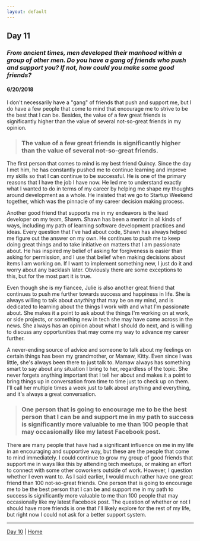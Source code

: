 ```yaml
---
layout: default
---
```


## Day 11
### *From ancient times, men developed their manhood within a group of other men. Do you have a gang of friends who push and support you? If not, how could you make some good friends?*
#### 6/20/2018

I don't necessarily have a "gang" of friends that push and support me, but I do have a few people that come to mind that encourage me to strive to be the best that I can be. Besides, the value of a few great friends is significantly higher than the value of several not-so-great friends in my opinion.

> ### The value of a few great friends is significantly higher than the value of several not-so-great friends.

The first person that comes to mind is my best friend Quincy. Since the day I met him, he has constantly pushed me to continue learning and improve my skills so that I can continue to be successful. He is one of the primary reasons that I have the job I have now. He led me to understand exactly what I wanted to do in terms of my career by helping me shape my thoughts around development as a whole. He insisted that we go to Startup Weekend together, which was the pinnacle of my career decision making process.

Another good friend that supports me in my endeavors is the lead developer on my team, Shawn. Shawn has been a mentor in all kinds of ways, including my path of learning software development practices and ideas. Every question that I've had about code, Shawn has always helped me figure out the answer on my own. He continues to push me to keep doing great things and to take initiative on matters that I am passionate about. He has inspired my belief of asking for forgiveness is easier than asking for permission, and I use that belief when making decisions about items I am working on. If I want to implement something new, I just do it and worry about any backlash later. Obviously there are some exceptions to this, but for the most part it is true.

Even though she is my fiancee, Julie is also another great friend that continues to push me further towards success and happiness in life. She is always willing to talk about *anything* that may be on my mind, and is dedicated to learning about the things I work with and what I'm passionate about. She makes it a point to ask about the things I'm working on at work, or side projects, or something new in tech she may have come across in the news. She always has an opinion about what I should do next, and is willing to discuss any opportunities that may come my way to advance my career further.

A never-ending source of advice and someone to talk about my feelings on certain things has been my grandmother, or Mamaw, Kitty. Even since I was little, she's always been there to just talk to. Mamaw always has something smart to say about any situation I bring to her, regardless of the topic. She never forgets anything important that I tell her about and makes it a point to bring things up in conversation from time to time just to check up on them. I'll call her multiple times a week just to talk about anything and everything, and it's always a great conversation.

> ###  One person that is going to encourage me to be the best person that I can be and support me in my path to success is significantly more valuable to me than 100 people that may occasionally like my latest Facebook post.

There are many people that have had a significant influence on me in my life in an encouraging and supportive way, but these are the people that come to mind immediately. I could continue to grow my group of good friends that support me in ways like this by attending tech meetups, or making an effort to connect with some other coworkers outside of work. However, I question whether I even want to. As I said earlier, I would much rather have one great friend than 100 not-so-great friends. One person that is going to encourage me to be the best person that I can be and support me in my path to success is significantly more valuable to me than 100 people that may occasionally like my latest Facebook post. The question of whether or not I should have more friends is one that I'll likely explore for the rest of my life, but right now I could not ask for a better support system.

---
[Day 10](./day-10) | [Home](./)